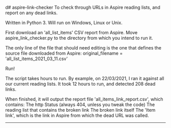 d# aspire-link-checker
To check through URLs in Aspire reading lists, and report on any dead links.

Written in Python 3. Will run on Windows, Linux or Unix.

First download an 'all_list_items' CSV report from Aspire.
Move aspire_link_checker.py to the directory from which you intend to run it.

The only line of the file that should need editing is the one that defines the source file downloaded from Aspire:
original_filename = 'all_list_items_2021_03_11.csv'

Run!

The script takes hours to run. By example, on 22/03/2021, I ran it against all our current reading lists. It took 12 hours to run, and detected 208 dead links.

When finished, it will output the report file 'all_items_link_report.csv', which contains:
The http Status (always 404, unless you tweak the code)
The reading list that contains the broken link
The broken link itself
The 'Item link', which is the link in Aspire from which the dead URL was called.

****
